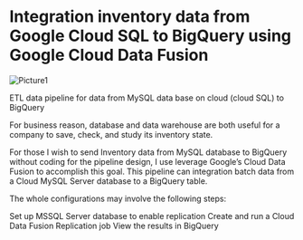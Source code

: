 # Integration inventory data from Google Cloud SQL to BigQuery using Google Cloud Data Fusion

![Picture1](https://user-images.githubusercontent.com/98153604/151009547-dbd113f8-968a-4ac2-9112-b16a2d69cc19.png)

ETL data pipeline for data from MySQL data base on cloud (cloud SQL) to BigQuery

For business reason, database and data warehouse are both useful for a company to save, check, and study its inventory state.

For those I wish to send Inventory data from MySQL database to BigQuery without coding for the pipeline design, I use leverage Google’s Cloud Data Fusion to accomplish this goal. 
This pipeline can integration batch data from a Cloud MySQL Server database to a BigQuery table.



The whole configurations may involve the following steps:

Set up MSSQL Server database to enable replication
Create and run a Cloud Data Fusion Replication job
View the results in BigQuery


